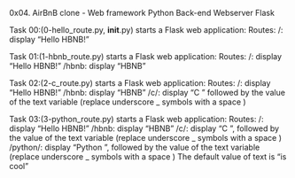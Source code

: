 0x04. AirBnB clone - Web framework
Python Back-end Webserver Flask

Task 00:(0-hello_route.py, __init__.py)
starts a Flask web application:
Routes:
	/: display “Hello HBNB!”


Task 01:(1-hbnb_route.py)
starts a Flask web application:
Routes:
	/: display “Hello HBNB!”
	/hbnb: display “HBNB”

Task 02:(2-c_route.py)
starts a Flask web application:
Routes:
	/: display “Hello HBNB!”
	/hbnb: display “HBNB”
	/c/<text>: display “C ” followed by the value of the text variable (replace underscore _ symbols with a space )

Task 03:(3-python_route.py)
starts a Flask web application:
Routes:
	/: display “Hello HBNB!”
	/hbnb: display “HBNB”
	/c/<text>: display “C ”, followed by the value of the text variable 
		(replace underscore _ symbols with a space )
	/python/<text>: display “Python ”, followed by the value of the text variable 
		(replace underscore _ symbols with a space )
		The default value of text is “is cool”
